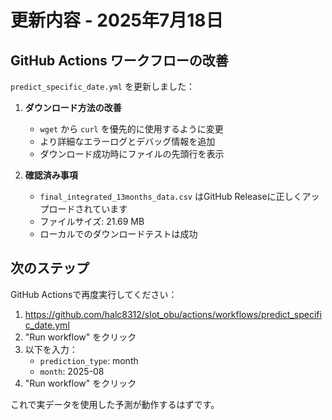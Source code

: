 # 更新内容 - 2025年7月18日

## GitHub Actions ワークフローの改善

`predict_specific_date.yml` を更新しました：

1. **ダウンロード方法の改善**
   - `wget` から `curl` を優先的に使用するように変更
   - より詳細なエラーログとデバッグ情報を追加
   - ダウンロード成功時にファイルの先頭行を表示

2. **確認済み事項**
   - `final_integrated_13months_data.csv` はGitHub Releaseに正しくアップロードされています
   - ファイルサイズ: 21.69 MB
   - ローカルでのダウンロードテストは成功

## 次のステップ

GitHub Actionsで再度実行してください：

1. https://github.com/halc8312/slot_obu/actions/workflows/predict_specific_date.yml
2. "Run workflow" をクリック
3. 以下を入力：
   - `prediction_type`: month
   - `month`: 2025-08
4. "Run workflow" をクリック

これで実データを使用した予測が動作するはずです。